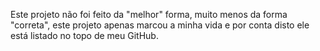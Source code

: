 Este projeto não foi feito da "melhor" forma, muito menos da forma "correta", este projeto apenas marcou a minha vida e por conta disto ele está listado no topo de meu GitHub.

